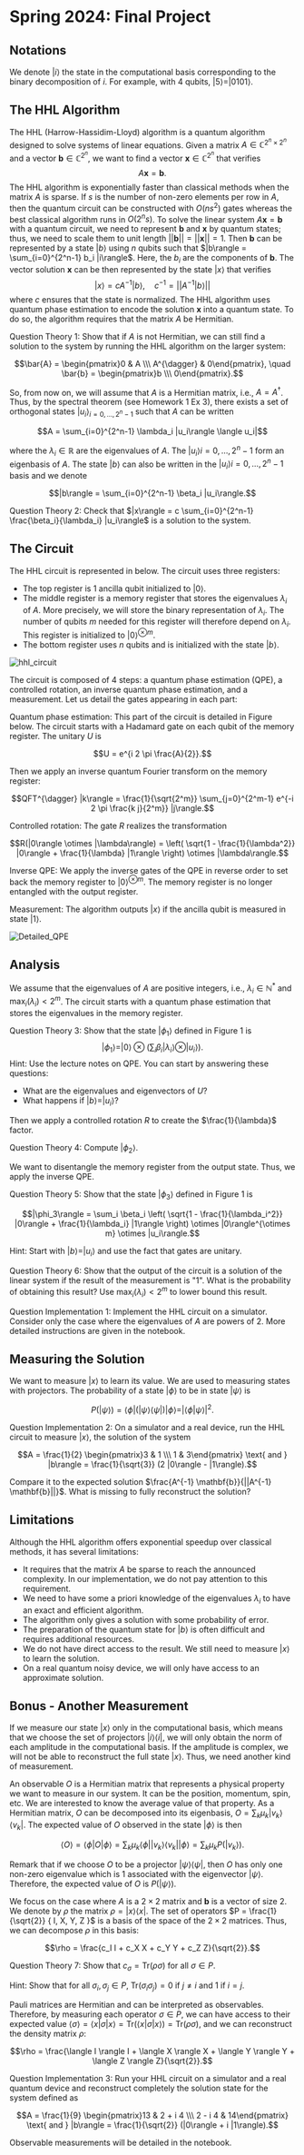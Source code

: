 # Spring 2024: Final Project
## Notations
We denote $|i\rangle$ the state in the computational basis corresponding to the binary decomposition of $i$. For example, with 4 qubits, $|5\rangle = |0101\rangle$.

## The HHL Algorithm
The HHL (Harrow-Hassidim-Lloyd) algorithm is a quantum algorithm designed to solve systems of linear equations. Given a matrix $A \in \mathbb{C}^{2^n \times 2^n}$ and a vector $\mathbf{b} \in \mathbb{C}^{2^n}$, we want to find a vector $\mathbf{x} \in \mathbb{C}^{2^n}$ that verifies
$$A \mathbf{x} = \mathbf{b}.$$
The HHL algorithm is exponentially faster than classical methods when the matrix $A$ is sparse. If $s$ is the number of non-zero elements per row in $A$, then the quantum circuit can be constructed with $O(n s^2)$ gates whereas the best classical algorithm runs in $O(2^n s)$.
To solve the linear system $A \mathbf{x} = \mathbf{b}$ with a quantum circuit, we need to represent $\mathbf{b}$ and $\mathbf{x}$ by quantum states; thus, we need to scale them to unit length $||\mathbf{b}|| = ||\mathbf{x}|| = 1$. Then $\mathbf{b}$ can be represented by a state $|b\rangle$ using $n$ qubits such that $|b\rangle = \sum_{i=0}^{2^n-1} b_i |i\rangle$. Here, the $b_i$ are the components of $\mathbf{b}$. The vector solution $\mathbf{x}$ can be then represented by the state $|x\rangle$ that verifies
$$|x\rangle = c A^{-1} |b\rangle, \quad c^{-1} = ||A^{-1} |b\rangle||$$
where $c$ ensures that the state is normalized.
The HHL algorithm uses quantum phase estimation to encode the solution $\mathbf{x}$ into a quantum state. To do so, the algorithm requires that the matrix $A$ be Hermitian.

Question Theory 1: Show that if $A$ is not Hermitian, we can still find a solution to the system by running the HHL algorithm on the larger system:

$$\bar{A} = \begin{pmatrix}0 & A \\\ A^{\dagger} & 0\end{pmatrix}, \quad \bar{b} = \begin{pmatrix}b \\\ 0\end{pmatrix}.$$

So, from now on, we will assume that $A$ is a Hermitian matrix, i.e., $A = A^{\dagger}$. Thus, by the spectral theorem (see Homework 1 Ex 3), there exists a set of orthogonal states ${|u_i\rangle}_{i=0,\ldots,2^n-1}$ such that $A$ can be written

$$A = \sum_{i=0}^{2^n-1} \lambda_i |u_i\rangle \langle u_i|$$

where the $\lambda_i \in \mathbb{R}$ are the eigenvalues of $A$. The ${|u_i\rangle}{i=0,\ldots,2^n-1}$ form an eigenbasis of $A$. The state $|b\rangle$ can also be written in the ${|u_i\rangle}{i=0,\ldots,2^n-1}$ basis and we denote

$$|b\rangle = \sum_{i=0}^{2^n-1} \beta_i |u_i\rangle.$$

Question Theory 2: Check that $|x\rangle = c \sum_{i=0}^{2^n-1} \frac{\beta_i}{\lambda_i} |u_i\rangle$ is a solution to the system.

## The Circuit
The HHL circuit is represented in below. The circuit uses three registers:

- The top register is 1 ancilla qubit initialized to $|0\rangle$.
- The middle register is a memory register that stores the eigenvalues $\lambda_i$ of $A$. More precisely, we will store the binary representation of $\lambda_i$. The number of qubits $m$ needed for this register will therefore depend on $\lambda_i$. This register is initialized to $|0\rangle^{\otimes m}$.
- The bottom register uses $n$ qubits and is initialized with the state $|b\rangle$.

![hhl_circuit](circuit.png)

The circuit is composed of 4 steps: a quantum phase estimation (QPE), a controlled rotation, an inverse quantum phase estimation, and a measurement. Let us detail the gates appearing in each part:

Quantum phase estimation: This part of the circuit is detailed in Figure below. The circuit starts with a Hadamard gate on each qubit of the memory register. The unitary $U$ is

$$U = e^{i 2 \pi \frac{A}{2}}.$$

Then we apply an inverse quantum Fourier transform on the memory register:

$$QFT^{\dagger} |k\rangle = \frac{1}{\sqrt{2^m}} \sum_{j=0}^{2^m-1} e^{-i 2 \pi \frac{k j}{2^m}} |j\rangle.$$

Controlled rotation: The gate $R$ realizes the transformation

$$R(|0\rangle \otimes |\lambda\rangle) = \left( \sqrt{1 - \frac{1}{\lambda^2}} |0\rangle + \frac{1}{\lambda} |1\rangle \right) \otimes |\lambda\rangle.$$

Inverse QPE: We apply the inverse gates of the QPE in reverse order to set back the memory register to $|0\rangle^{\otimes m}$. The memory register is no longer entangled with the output register.

Measurement: The algorithm outputs $|x\rangle$ if the ancilla qubit is measured in state $|1\rangle$.

![Detailed_QPE](qpe.png)

## Analysis
We assume that the eigenvalues of $A$ are positive integers, i.e., $\lambda_i \in \mathbb{N}^*$ and $\max_i(\lambda_i) < 2^m$. The circuit starts with a quantum phase estimation that stores the eigenvalues in the memory register.

Question Theory 3: Show that the state $|\phi_1\rangle$ defined in Figure 1 is
$$|\phi_1\rangle = |0\rangle \otimes \left( \sum_i \beta_i |\lambda_i\rangle \otimes |u_i\rangle \right).$$
Hint: Use the lecture notes on QPE. You can start by answering these questions:

- What are the eigenvalues and eigenvectors of $U$?
- What happens if $|b\rangle = |u_i\rangle$?

Then we apply a controlled rotation $R$ to create the $\frac{1}{\lambda}$ factor.

Question Theory 4: Compute $|\phi_2\rangle$.

We want to disentangle the memory register from the output state. Thus, we apply the inverse QPE.

Question Theory 5: Show that the state $|\phi_3\rangle$ defined in Figure 1 is

$$|\phi_3\rangle = \sum_i \beta_i \left( \sqrt{1 - \frac{1}{\lambda_i^2}} |0\rangle + \frac{1}{\lambda_i} |1\rangle \right) \otimes |0\rangle^{\otimes m} \otimes |u_i\rangle.$$

Hint: Start with $|b\rangle = |u_i\rangle$ and use the fact that gates are unitary.

Question Theory 6: Show that the output of the circuit is a solution of the linear system if the result of the measurement is "1". What is the probability of obtaining this result? Use $\max_i(\lambda_i) < 2^m$ to lower bound this result.

Question Implementation 1: Implement the HHL circuit on a simulator. Consider only the case where the eigenvalues of $A$ are powers of 2. More detailed instructions are given in the notebook.

## Measuring the Solution
We want to measure $|x\rangle$ to learn its value. We are used to measuring states with projectors. The probability of a state $|\phi\rangle$ to be in state $|\psi\rangle$ is

$$P(|\psi\rangle) = \langle \phi | (|\psi\rangle \langle \psi|) | \phi \rangle = |\langle \phi | \psi \rangle|^2.$$

Question Implementation 2: On a simulator and a real device, run the HHL circuit to measure $|x\rangle$, the solution of the system

$$A = \frac{1}{2} \begin{pmatrix}3 & 1 \\\ 1 & 3\end{pmatrix} \text{ and } |b\rangle = \frac{1}{\sqrt{3}} (2 |0\rangle - |1\rangle).$$

Compare it to the expected solution $\frac{A^{-1} \mathbf{b}}{||A^{-1} \mathbf{b}||}$. What is missing to fully reconstruct the solution?

## Limitations
Although the HHL algorithm offers exponential speedup over classical methods, it has several limitations:

- It requires that the matrix $A$ be sparse to reach the announced complexity. In our implementation, we do not pay attention to this requirement.
- We need to have some a priori knowledge of the eigenvalues $\lambda_i$ to have an exact and efficient algorithm.
- The algorithm only gives a solution with some probability of error.
- The preparation of the quantum state for $|b\rangle$ is often difficult and requires additional resources.
- We do not have direct access to the result. We still need to measure $|x\rangle$ to learn the solution.
- On a real quantum noisy device, we will only have access to an approximate solution.

## Bonus - Another Measurement
If we measure our state $|x\rangle$ only in the computational basis, which means that we choose the set of projectors $|i\rangle \langle i|$, we will only obtain the norm of each amplitude in the computational basis. If the amplitude is complex, we will not be able to reconstruct the full state $|x\rangle$. Thus, we need another kind of measurement.

An observable $O$ is a Hermitian matrix that represents a physical property we want to measure in our system. It can be the position, momentum, spin, etc. We are interested to know the average value of that property. As a Hermitian matrix, $O$ can be decomposed into its eigenbasis, $O = \sum_k \mu_k |v_k\rangle \langle v_k|$. The expected value of $O$ observed in the state $|\phi\rangle$ is then

$$\langle O \rangle = \langle \phi | O | \phi \rangle = \sum_k \mu_k \langle \phi | |v_k\rangle \langle v_k| | \phi \rangle = \sum_k \mu_k P(|v_k\rangle).$$

Remark that if we choose $O$ to be a projector $|\psi\rangle \langle \psi|$, then $O$ has only one non-zero eigenvalue which is 1 associated with the eigenvector $|\psi\rangle$. Therefore, the expected value of $O$ is $P(|\psi\rangle)$.

We focus on the case where $A$ is a $2 \times 2$ matrix and $\mathbf{b}$ is a vector of size 2. We denote by $\rho$ the matrix $\rho = |x\rangle \langle x|$. The set of operators $P = \frac{1}{\sqrt{2}} { I, X, Y, Z }$ is a basis of the space of the $2 \times 2$ matrices. Thus, we can decompose $\rho$ in this basis:

$$\rho = \frac{c_I I + c_X X + c_Y Y + c_Z Z}{\sqrt{2}}.$$

Question Theory 7: Show that $c_\sigma = \text{Tr}(\rho \sigma)$ for all $\sigma \in P$.

Hint: Show that for all $\sigma_i, \sigma_j \in P$, $\text{Tr}(\sigma_i \sigma_j) = 0$ if $j \neq i$ and 1 if $i = j$.

Pauli matrices are Hermitian and can be interpreted as observables. Therefore, by measuring each operator $\sigma \in P$, we can have access to their expected value $\langle \sigma \rangle = \langle x | \sigma | x \rangle = \text{Tr}(\langle x | \sigma | x \rangle) = \text{Tr}(\rho \sigma)$, and we can reconstruct the density matrix $\rho$:

$$\rho = \frac{\langle I \rangle I + \langle X \rangle X + \langle Y \rangle Y + \langle Z \rangle Z}{\sqrt{2}}.$$

Question Implementation 3: Run your HHL circuit on a simulator and a real quantum device and reconstruct completely the solution state for the system defined as

$$A = \frac{1}{9} \begin{pmatrix}13 & 2 + i 4 \\\ 2 - i 4 & 14\end{pmatrix} \text{ and } |b\rangle = \frac{1}{\sqrt{2}} (|0\rangle + i |1\rangle).$$

Observable measurements will be detailed in the notebook.
